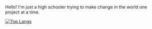 Hello! I'm just a high schooler trying to make change in the world one project at a time.

[![Top Langs](https://github-readme-stats.vercel.app/api/top-langs/?username=akshar727&theme=tokyonight&layout=compact&langs_count=10&hide_border=true)](https://github.com/anuraghazra/github-readme-stats)

